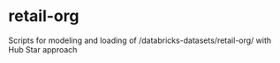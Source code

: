 # retail-org
Scripts for modeling and loading of /databricks-datasets/retail-org/ with Hub Star approach
